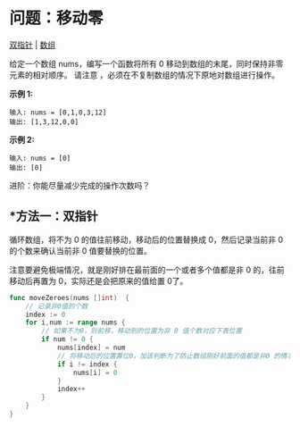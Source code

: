 # 问题：移动零

[双指针](/classify/algorithm/技巧-双指针) | [数组](/classify/algorithm/基础数据结构-数组)

给定一个数组 nums，编写一个函数将所有 0 移动到数组的末尾，同时保持非零元素的相对顺序。
请注意 ，必须在不复制数组的情况下原地对数组进行操作。

**示例 1:**

```
输入: nums = [0,1,0,3,12]
输出: [1,3,12,0,0]
```

**示例 2:**

```
输入: nums = [0]
输出: [0]
```

进阶：你能尽量减少完成的操作次数吗？

## *方法一：双指针

循环数组，将不为 0 的值往前移动，移动后的位置替换成 0，然后记录当前非 0 的个数来确认当前非 0 值要替换的位置。

注意要避免极端情况，就是刚好排在最前面的一个或者多个值都是非 0 的，往前移动后再置为 0，实际还是会把原来的值给置 0了。

```go
func moveZeroes(nums []int)  {
    // 记录非0值的个数
	index := 0 
	for i,num := range nums {
        // 如果不为0，则前移，移动到的位置为非 0 值个数对应下表位置
		if num != 0 { 
			nums[index] = num
            // 将移动后的位置置位0，加该判断为了防止数组刚好前面的值都是非0 的情况
			if i != index {	
				nums[i] = 0
			}
            index++
		}
	}
}
```

